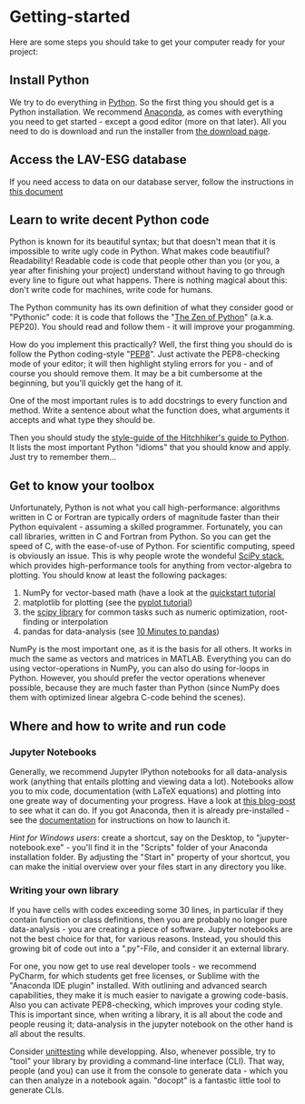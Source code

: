 # Getting-started
Here are some steps you should take to get your computer ready for your project:

## Install Python
We try to do everything in [Python](http://python.org). So the first thing you should get is a Python installation.
We recommend [Anaconda](https://www.continuum.io/anaconda-overview), as comes with everything you need to get started - except a good editor (more on that later). 
All you need to do is download and run the installer from [the download page](https://www.continuum.io/downloads).

## Access the LAV-ESG database
If you need access to data on our database server, follow the instructions in [this document](LAV-ESG_gettingStarted.pdf)

## Learn to write decent Python code
Python is known for its beautiful syntax; but that doesn't mean that it is impossible to write ugly code in Python.
What makes code beautifiul? Readability!
Readable code is code that people other than you (or you, a year after finishing your project) understand without having to go through every line to figure out what happens.
There is nothing magical about this: don't write code for machines, write code for humans.

The Python community has its own definition of what they consider good or "Pythonic" code: it is code that follows the "[The Zen of Python](https://www.python.org/dev/peps/pep-0020/)" (a.k.a. PEP20).
You should read and follow them - it will improve your progamming.

How do you implement this practically?
Well, the first thing you should do is follow the Python coding-style "[PEP8](https://www.python.org/dev/peps/pep-0008/)".
Just activate the PEP8-checking mode of your editor; it will then highlight styling errors for you - and of course you should remove them.
It may be a bit cumbersome at the beginning, but you'll quickly get the hang of it.

One of the most important rules is to add docstrings to every function and method.
Write a sentence about what the function does, what arguments it accepts and what type they should be.

Then you should study the [style-guide of the Hitchhiker's guide to Python](http://python-guide-pt-br.readthedocs.io/en/latest/writing/style/).
It lists the most important Python "idioms" that you should know and apply. Just try to remember them...

## Get to know your toolbox
Unfortunately, Python is not what you call high-performance: algorithms written in C or Fortran are typically orders of magnitude faster than their Python equivalent - assuming a skilled programmer.
Fortunately, you can call libraries, written in C and Fortran from Python.
So you can get the speed of C, with the ease-of-use of Python.
For scientific computing, speed is obviously an issue.
This is why people wrote the wondeful [SciPy stack](http://scipy.org), which provides high-performance tools for anything from vector-algebra to plotting.
You should know at least the following packages:

1. NumPy for vector-based math (have a look at the [quickstart tutorial](https://docs.scipy.org/doc/numpy/user/quickstart.html)
2. matplotlib for plotting (see the [pyplot tutorial](http://matplotlib.org/users/pyplot_tutorial.html))
3. the [scipy library](https://docs.scipy.org/doc/scipy/reference/) for common tasks such as numeric optimization, root-finding or interpolation
4. pandas for data-analysis (see [10 Minutes to pandas](http://pandas.pydata.org/pandas-docs/stable/10min.html))

NumPy is the most important one, as it is the basis for all others.
It works in much the same as vectors and matrices in MATLAB.
Everything you can do using vector-operations in NumPy, you can also do using for-loops in Python.
However, you should prefer the vector operations whenever possible, because they are much faster than Python (since NumPy does them with optimized linear algebra C-code behind the scenes).

## Where and how to write and run code

### Jupyter Notebooks
Generally, we recommend Jupyter IPython notebooks for all data-analysis work (anything that entails plotting and viewing data a lot). 
Notebooks allow you to mix code, documentation (with LaTeX equations) and plotting into one greate way of documenting your progress.
Have a look at [this blog-post](https://www.dataquest.io/blog/jupyter-notebook-tips-tricks-shortcuts/) to see what it can do.
If you got Anaconda, then it is already pre-installed - see the [documentation](http://jupyter.org/install.html) for instructions on how to launch it.

*Hint for Windows users*: create a shortcut, say on the Desktop, to "jupyter-notebook.exe" - you'll find it in the "Scripts" folder of your Anaconda installation folder. By adjusting the "Start in" property of your shortcut, you can make the initial overview over your files start in any directory you like.

### Writing your own library
If you have cells with codes exceeding some 30 lines, in particular if they contain function or class definitions, then you are probably no longer pure data-analysis - you are creating a piece of software.
Jupyter notebooks are not the best choice for that, for various reasons.
Instead, you should this growing bit of code out into a ".py"-File, and consider it an external library.

For one, you now get to use real developer tools - we recommend PyCharm, for which students get free licenses, or Sublime with the "Anaconda IDE plugin" installed.
With outlining and advanced search capabilities, they make it is much easier to navigate a growing code-basis.
Also you can activate PEP8-checking, which improves your coding style.
This is important since, when writing a library, it is all about the code and people reusing it; data-analysis in the jupyter notebook on the other hand is all about the results.

Consider [unittesting](https://cgoldberg.github.io/python-unittest-tutorial/) while developping.
Also, whenever possible, try to "tool" your library by providing a command-line interface (CLI).
That way, people (and you) can use it from the console to generate data - which you can then analyze in a notebook again.
"docopt" is a fantastic little tool to generate CLIs.









